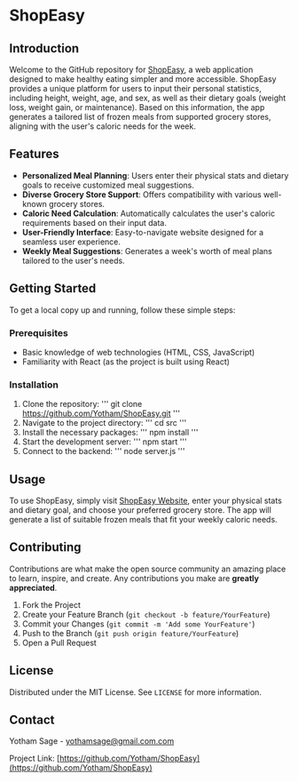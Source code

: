 # ShopEasy

## Introduction

Welcome to the GitHub repository for [ShopEasy](https://shop-ez.netlify.app/), a web application designed to make healthy eating simpler and more accessible. ShopEasy provides a unique platform for users to input their personal statistics, including height, weight, age, and sex, as well as their dietary goals (weight loss, weight gain, or maintenance). Based on this information, the app generates a tailored list of frozen meals from supported grocery stores, aligning with the user's caloric needs for the week.

## Features

- **Personalized Meal Planning**: Users enter their physical stats and dietary goals to receive customized meal suggestions.
- **Diverse Grocery Store Support**: Offers compatibility with various well-known grocery stores.
- **Caloric Need Calculation**: Automatically calculates the user's caloric requirements based on their input data.
- **User-Friendly Interface**: Easy-to-navigate website designed for a seamless user experience.
- **Weekly Meal Suggestions**: Generates a week's worth of meal plans tailored to the user's needs.

## Getting Started

To get a local copy up and running, follow these simple steps:

### Prerequisites

- Basic knowledge of web technologies (HTML, CSS, JavaScript)
- Familiarity with React (as the project is built using React)

### Installation

1. Clone the repository:
'''
git clone https://github.com/Yotham/ShopEasy.git
'''
3. Navigate to the project directory:
'''
cd src
'''
4. Install the necessary packages:
'''
npm install
'''
5. Start the development server:
'''
npm start
'''
6. Connect to the backend:
'''
node server.js
'''
## Usage

To use ShopEasy, simply visit [ShopEasy Website](https://shop-ez.netlify.app/), enter your physical stats and dietary goal, and choose your preferred grocery store. The app will generate a list of suitable frozen meals that fit your weekly caloric needs.

## Contributing

Contributions are what make the open source community an amazing place to learn, inspire, and create. Any contributions you make are **greatly appreciated**.

1. Fork the Project
2. Create your Feature Branch (`git checkout -b feature/YourFeature`)
3. Commit your Changes (`git commit -m 'Add some YourFeature'`)
4. Push to the Branch (`git push origin feature/YourFeature`)
5. Open a Pull Request

## License

Distributed under the MIT License. See `LICENSE` for more information.

## Contact

Yotham Sage - [yothamsage@gmail.com.com](mailto:yothamsage@gmail.com.com)

Project Link: [https://github.com/Yotham/ShopEasy](https://github.com/Yotham/ShopEasy)
